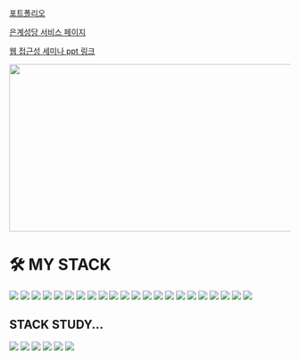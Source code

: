 

[포트폴리오](https://dongjae-go-fe.github.io/front-portfolio/)

[은계성당 서비스 페이지](https://eungye-cathedral.vercel.app/)

[웹 접근성 세미나 ppt 링크](https://dongjae-go-fe.github.io/seminar/ppt/)

<a href="https://github.com/devxb/gitanimals">
<img
  src="https://render.gitanimals.org/farms/DongJae-Go-FE"
  width="600"
  height="300"
/>
</a>

<h1>🛠 MY STACK</h1>
  <div>
    <img src="https://img.shields.io/badge/Javascript-F7DF1E?style=for-the-badge&logo=javascript&logoColor=black">
    <img src="https://img.shields.io/badge/Next.Js-000000?style=for-the-badge&logo=nextdotjs&logoColor=white">
    <img src="https://img.shields.io/badge/React-61DAFB?style=for-the-badge&logo=react&logoColor=black">
    <img src="https://img.shields.io/badge/TypeScript-3178C6?style=for-the-badge&logo=TypeScript&logoColor=white">
    <img src="https://img.shields.io/badge/Css3-1572B6?style=for-the-badge&logo=css3&logoColor=white">
    <img src="https://img.shields.io/badge/TailwindCSS-2335BDB2?style=for-the-badge&logo=Tailwind CSS&logoColor=white"/>
    <img src="https://img.shields.io/badge/Html5-E34F26?style=for-the-badge&logo=html5&logoColor=white">  
    <img src="https://img.shields.io/badge/Vue.Js-4FC08D?style=for-the-badge&logo=vue.js&logoColor=white"> 
    <img src="https://img.shields.io/badge/Jquery-0769AD?style=for-the-badge&logo=jquery&logoColor=white">
    <img src="https://img.shields.io/badge/styled components-DB7093?style=for-the-badge&logo=styled-components&logoColor=white"/>
    <img src="https://img.shields.io/badge/-React%20Query-FF4154?style=for-the-badge&logo=react%20query&logoColor=white"/> 
    <img src="https://img.shields.io/badge/React%20Hook%20Form-%23EC5990.svg?style=for-the-badge&logo=reacthookform&logoColor=white"/> 
    <img src="https://img.shields.io/badge/redux-%23593d88.svg?style=for-the-badge&logo=redux&logoColor=white"/> 
    <img src="https://img.shields.io/badge/SASS-hotpink.svg?style=for-the-badge&logo=SASS&logoColor=white"/> 
    <img src="https://img.shields.io/badge/yarn-%232C8EBB.svg?style=for-the-badge&logo=yarn&logoColor=white"/> 
    <img src="https://img.shields.io/badge/NPM-%23CB3837.svg?style=for-the-badge&logo=npm&logoColor=white"/> 
    <img src="https://img.shields.io/badge/-AntDesign-%230170FE?style=for-the-badge&logo=ant-design&logoColor=white"/> 
    <img src="https://img.shields.io/badge/Git-F05032?style=for-the-badge&logo=git&logoColor=white">
    <img src="https://img.shields.io/badge/GitLab-FC6D26?style=for-the-badge&logo=GitLab&logoColor=white"/>
    <img src="https://img.shields.io/badge/GitHub-181717?style=for-the-badge&logo=github&logoColor=white">
    <img src="https://img.shields.io/badge/Jira-0052CC?style=for-the-badge&logo=Jira&logoColor=white"/>
    <img src="https://img.shields.io/badge/Slack-4A154B?style=for-the-badge&logo=Slack&logoColor=white"/> 
    <br>
  </div>

<h2>STACK STUDY...</h2>
  <div>
    <img src="https://img.shields.io/badge/webpack-%238DD6F9.svg?style=for-the-badge&logo=webpack&logoColor=black"/> 
    <img src="https://img.shields.io/badge/vite-%23646CFF.svg?style=for-the-badge&logo=vite&logoColor=white"/> 
    <img src="https://img.shields.io/badge/MobX-FF9955.svg?style=for-the-badge&logo=MobX&logoColor=white"/> 
    <img src="https://img.shields.io/badge/Cypress-69D3A7.svg?style=for-the-badge&logo=Cypress&logoColor=white"/> 
    <img src="https://img.shields.io/badge/Svelte-FF3E00?style=for-the-badge&logo=Svelte&logoColor=white"/>
    <img src="https://img.shields.io/badge/svelteKit-%23f1413d.svg?style=for-the-badge&logo=svelte&logoColor=white"/>
  <div>

